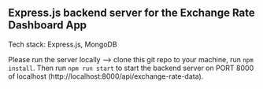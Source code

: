 ## Express.js backend server for the Exchange Rate Dashboard App

Tech stack: Express.js, MongoDB

Please run the server locally --> clone this git repo to your machine, run `npm install`.
Then run `npm run start` to start the backend server on PORT 8000 of localhost (http://localhost:8000/api/exchange-rate-data).
